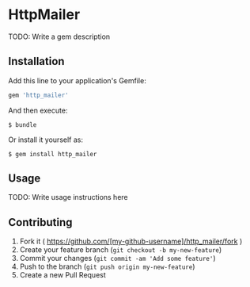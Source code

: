 # HttpMailer

TODO: Write a gem description

## Installation

Add this line to your application's Gemfile:

```ruby
gem 'http_mailer'
```

And then execute:

    $ bundle

Or install it yourself as:

    $ gem install http_mailer

## Usage

TODO: Write usage instructions here

## Contributing

1. Fork it ( https://github.com/[my-github-username]/http_mailer/fork )
2. Create your feature branch (`git checkout -b my-new-feature`)
3. Commit your changes (`git commit -am 'Add some feature'`)
4. Push to the branch (`git push origin my-new-feature`)
5. Create a new Pull Request
